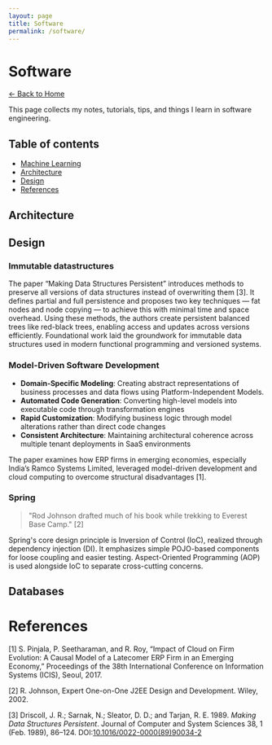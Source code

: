 ```yaml
---
layout: page
title: Software
permalink: /software/
---
```


# Software

[← Back to Home](/)

This page collects my notes, tutorials, tips, and things I learn in software engineering.

## Table of contents

- [Machine Learning](#machine-learning)
- [Architecture](#architecture)
- [Design](#design)
- [References](#references)

## Architecture

## Design
### Immutable datastructures
The paper “Making Data Structures Persistent” introduces methods to preserve all versions of data structures instead of overwriting them [3]. It defines partial and full persistence and proposes two key techniques — fat nodes and node copying — to achieve this with minimal time and space overhead. Using these methods, the authors create persistent balanced trees like red-black trees, enabling access and updates across versions efficiently. Foundational work laid the groundwork for immutable data structures used in modern functional programming and versioned systems.

### Model-Driven Software Development

- **Domain-Specific Modeling**: Creating abstract representations of business processes and data flows using Platform-Independent Models.
- **Automated Code Generation**: Converting high-level models into executable code through transformation engines
- **Rapid Customization**: Modifying business logic through model alterations rather than direct code changes
- **Consistent Architecture**: Maintaining architectural coherence across multiple tenant deployments in SaaS environments

The paper examines how ERP firms in emerging economies, especially India’s Ramco Systems Limited, leveraged model-driven development and cloud computing to overcome structural disadvantages [1].

### Spring

> "Rod Johnson drafted much of his book while trekking to Everest Base Camp." [2]

Spring's core design principle is Inversion of Control (IoC), realized through dependency injection (DI). It emphasizes simple POJO-based components for loose coupling and easier testing. Aspect-Oriented Programming (AOP) is used alongside IoC to separate cross-cutting concerns.

## Databases

# References

[1] S. Pinjala, P. Seetharaman, and R. Roy, “Impact of Cloud on Firm Evolution: A Causal Model of a Latecomer ERP Firm in an Emerging Economy,” Proceedings of the 38th International Conference on Information Systems (ICIS), Seoul, 2017.

[2] R. Johnson, Expert One-on-One J2EE Design and Development. Wiley, 2002.

[3] Driscoll, J. R.; Sarnak, N.; Sleator, D. D.; and Tarjan, R. E. 1989. *Making Data Structures Persistent*. Journal of Computer and System Sciences 38, 1 (Feb. 1989), 86–124. DOI:[10.1016/0022-0000(89)90034-2](https://doi.org/10.1016/0022-0000(89)90034-2)